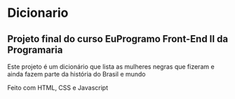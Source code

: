 # Dicionario

## Projeto final do curso EuProgramo Front-End II da Programaria

Este projeto é um dicionário que lista as mulheres negras que fizeram e ainda fazem parte da história do Brasil e mundo

Feito com HTML, CSS e Javascript
